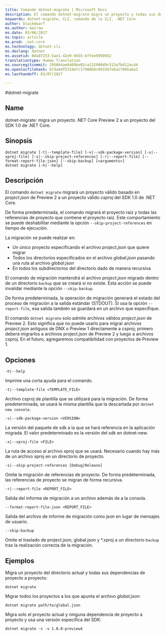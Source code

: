 ```yaml
---
title: Comando dotnet-migrate | Microsoft Docs
description: El comando dotnet-migrate migra un proyecto y todas sus dependencias.
keywords: dotnet-migrate, CLI, comando de la CLI, .NET Core
author: blackdwarf
ms.author: mairaw
ms.date: 03/06/2017
ms.topic: article
ms.prod: .net-core
ms.technology: dotnet-cli
ms.devlang: dotnet
ms.assetid: 0da07253-5ae1-42e9-9455-bffee9950952
translationtype: Human Translation
ms.sourcegitcommit: 195664ae6409be02ca132900d9c513a7b412acd4
ms.openlocfilehash: b7da4df5319e7c17900b9c093347e8a17045a6a3
ms.lasthandoff: 03/07/2017

---
```

#<a name="dotnet-migrate"></a>dotnet-migrate

## <a name="name"></a>Name 
dotnet-migrate: migra un proyecto .NET Core Preview 2 a un proyecto del SDK 1.0 de .NET Core.

## <a name="synopsis"></a>Sinopsis

```
dotnet migrate [-t|--template-file] [-v|--sdk-package-version] [-x|--xproj-file] [-s|--skip-project-references] [-r|--report-file] [--format-report-file-json] [--skip-backup] [<arguments>]
dotnet migrate [-h|--help]
```

## <a name="description"></a>Descripción

El comando `dotnet migrate` migrará un proyecto válido basado en *project.json* de Preview 2 a un proyecto válido *csproj* del SDK 1.0 de .NET Core. 

De forma predeterminada, el comando migrará el proyecto raíz y todas las referencias de proyecto que contiene el proyecto raíz. Este comportamiento se puede deshabilitar mediante la opción `--skip-project-references` en tiempo de ejecución. 

La migración se puede realizar en:

* Un único proyecto especificando el archivo *project.json* que quiere migrar
* Todos los directorios especificados en el archivo *global.json* pasando una ruta al archivo *global.json*
* En todos los subdirectorios del directorio dado de manera recursiva 

El comando de migración mantendrá el archivo *project.json* migrado dentro de un directorio `backup` que se creará si no existe. Esta acción se puede invalidar mediante la opción `--skip-backup`. 

De forma predeterminada, la operación de migración generará el estado del proceso de migración a la salida estándar (STDOUT). Si usa la opción `--report-file`, esa salida también se guardará en un archivo que especifique. 

El comando `dotnet migrate` solo admite archivos válidos *project.json* de Preview 2. Esto significa que no puede usarlo para migrar archivos *project.json* antiguos de DNX o Preview 1 directamente a csproj; primero deberá migrarlos a archivos project.json de Preview 2 y luego a archivos csproj. En el futuro, agregaremos compatibilidad con proyectos de Preview 1. 

## <a name="options"></a>Opciones

`-h|--help`

Imprime una corta ayuda para el comando.  

`-t|--template-file <TEMPLATE_FILE>`

Archivo csproj de plantilla que se utilizará para la migración. De forma predeterminada, se usará la misma plantilla que la descartada por `dotnet new console`. 

`-v|--sdk-package-version <VERSION>`

La versión del paquete de sdk a la que se hará referencia en la aplicación migrada. El valor predeterminado es la versión del sdk en dotnet-new.

`-x|--xproj-file <FILE>`

La ruta de acceso al archivo xproj que se usará. Necesario cuando hay más de un archivo xproj en un directorio de proyecto.

`-s|--skip-project-references [Debug|Release]`

Omite la migración de referencias de proyecto. De forma predeterminada, las referencias de proyecto se migran de forma recursiva.

`-r|--report-file <REPORT_FILE>`

Salida del informe de migración a un archivo además de a la consola.

`--format-report-file-json <REPORT_FILE>`

Salida del archivo de informe de migración como json en lugar de mensajes de usuario.

`--skip-backup`

Omite el traslado de project.json, global.json y \*.xproj a un directorio `backup` tras la realización correcta de la migración.

## <a name="examples"></a>Ejemplos

Migra un proyecto del directorio actual y todas sus dependencias de proyecto a proyecto:

`dotnet migrate`

Migrar todos los proyectos a los que apunta el archivo *global.json*:

`dotnet migrate path/to/global.json`

Migra solo el proyecto actual y ninguna dependencia de proyecto a proyecto y usa una versión especifica del SDK:

`dotnet migrate -s -v 1.0.0-preview4`
